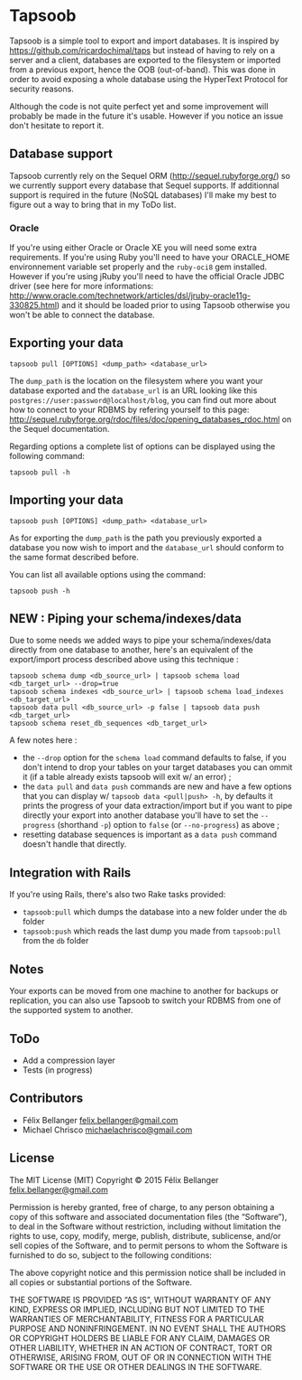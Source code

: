 # Tapsoob

Tapsoob is a simple tool to export and import databases. It is inspired by <https://github.com/ricardochimal/taps> but instead of having to rely on a server and a client, databases are exported to the filesystem or imported from a previous export, hence the OOB (out-of-band). This was done in order to avoid exposing a whole database using the HyperText Protocol for security reasons.

Although the code is not quite perfect yet and some improvement will probably be made in the future it's usable. However if you notice an issue don't hesitate to report it.


## Database support

Tapsoob currently rely on the Sequel ORM (<http://sequel.rubyforge.org/>) so we currently support every database that Sequel supports. If additionnal support is required in the future (NoSQL databases) I'll make my best to figure out a way to bring that in my ToDo list.

### Oracle

If you're using either Oracle or Oracle XE you will need some extra requirements. If you're using Ruby you'll need to have your ORACLE_HOME environnement variable set properly and the `ruby-oci8` gem installed. However if you're using jRuby you'll need to have the official Oracle JDBC driver (see here for more informations: <http://www.oracle.com/technetwork/articles/dsl/jruby-oracle11g-330825.html>) and it should be loaded prior to using Tapsoob otherwise you won't be able to connect the database.


## Exporting your data

    tapsoob pull [OPTIONS] <dump_path> <database_url>

The `dump_path` is the location on the filesystem where you want your database exported and the `database_url` is an URL looking like this `postgres://user:password@localhost/blog`, you can find out more about how to connect to your RDBMS by refering yourself to this page: <http://sequel.rubyforge.org/rdoc/files/doc/opening_databases_rdoc.html> on the Sequel documentation.

Regarding options a complete list of options can be displayed using the following command:

    tapsoob pull -h


## Importing your data

    tapsoob push [OPTIONS] <dump_path> <database_url>

As for exporting the `dump_path` is the path you previously exported a database you now wish to import and the `database_url` should conform to the same format described before.

You can list all available options using the command:

    tapsoob push -h


## NEW : Piping your schema/indexes/data

Due to some needs we added ways to pipe your schema/indexes/data directly from one database to another, here's an equivalent of the export/import process described above using this technique :

```
tapsoob schema dump <db_source_url> | tapsoob schema load <db_target_url> --drop=true
tapsoob schema indexes <db_source_url> | tapsoob schema load_indexes <db_target_url>
tapsoob data pull <db_source_url> -p false | tapsoob data push <db_target_url>
tapsoob schema reset_db_sequences <db_target_url>
```

A few notes here :

* the `--drop` option for the `schema load` command defaults to false, if you don't intend to drop your tables on your target databases you can ommit it (if a table already exists tapsoob will exit w/ an error) ;
* the `data pull` and `data push` commands are new and have a few options that you can display w/ `tapsoob data <pull|push> -h`, by defaults it prints the progress of your data extraction/import but if you want to pipe directly your export into another database you'll have to set the `--progress` (shorthand `-p`) option to `false` (or `--no-progress`) as above ;
* resetting database sequences is important as a `data push` command doesn't handle that directly.

## Integration with Rails

If you're using Rails, there's also two Rake tasks provided:

* `tapsoob:pull` which dumps the database into a new folder under the `db` folder
* `tapsoob:push` which reads the last dump you made from `tapsoob:pull` from the `db` folder


## Notes

Your exports can be moved from one machine to another for backups or replication, you can also use Tapsoob to switch your RDBMS from one of the supported system to another.


## ToDo

* Add a compression layer
* Tests (in progress)


## Contributors

* Félix Bellanger <felix.bellanger@gmail.com>
* Michael Chrisco <michaelachrisco@gmail.com>


## License

The MIT License (MIT)
Copyright © 2015 Félix Bellanger <felix.bellanger@gmail.com>

Permission is hereby granted, free of charge, to any person obtaining a copy of this software and associated documentation files (the “Software”), to deal in the Software without restriction, including without limitation the rights to use, copy, modify, merge, publish, distribute, sublicense, and/or sell copies of the Software, and to permit persons to whom the Software is furnished to do so, subject to the following conditions:

The above copyright notice and this permission notice shall be included in all copies or substantial portions of the Software.

THE SOFTWARE IS PROVIDED “AS IS”, WITHOUT WARRANTY OF ANY KIND, EXPRESS OR IMPLIED, INCLUDING BUT NOT LIMITED TO THE WARRANTIES OF MERCHANTABILITY, FITNESS FOR A PARTICULAR PURPOSE AND NONINFRINGEMENT. IN NO EVENT SHALL THE AUTHORS OR COPYRIGHT HOLDERS BE LIABLE FOR ANY CLAIM, DAMAGES OR OTHER LIABILITY, WHETHER IN AN ACTION OF CONTRACT, TORT OR OTHERWISE, ARISING FROM, OUT OF OR IN CONNECTION WITH THE SOFTWARE OR THE USE OR OTHER DEALINGS IN THE SOFTWARE.
